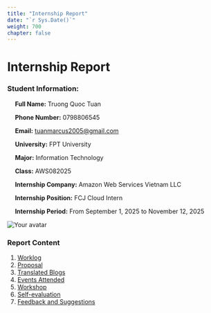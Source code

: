 ```yaml
---
title: "Internship Report"
date: "`r Sys.Date()`"
weight: 700
chapter: false
---
```


# Internship Report

### Student Information:
&emsp; **Full Name:** Truong Quoc Tuan

&emsp; **Phone Number:** 0798806545

&emsp; **Email:** tuanmarcus2005@gmail.com

&emsp; **University:** FPT University

&emsp; **Major:** Information Technology

&emsp; **Class:** AWS082025

&emsp; **Internship Company:** Amazon Web Services Vietnam LLC

&emsp; **Internship Position:** FCJ Cloud Intern

&emsp; **Internship Period:** From September 1, 2025 to November 12, 2025

![Your avatar](/images/avatar.png)

### Report Content

1.  [Worklog](1-Worklog/)
2.  [Proposal](2-Proposal/)
3.  [Translated Blogs](3-BlogsTranslated/)
4.  [Events Attended](4-EventParticipated/)
5.  [Workshop](5-Workshop/)
6.  [Self-evaluation](6-Self-evaluation/)
7.  [Feedback and Suggestions](7-Feedback/)